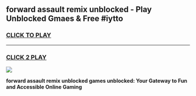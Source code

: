 
## forward assault remix unblocked - Play Unblocked Gmaes & Free #iytto
<h3>
<a href="https://news.freeplayer.one?title=forward_assault_remix_unblocked&ref=03M">CLICK TO PLAY</a></h3>
<hr>

<h3>
<a href="https://news.freeplayer.one?title=forward_assault_remix_unblocked&ref=03M">CLICK 2 PLAY</a>
  
</h3>

<a href="https://news.freeplayer.one?title=forward_assault_remix_unblocked&ref=03M"><img src="https://clearcache.store/games.png"></a>


**forward assault remix unblocked games unblocked: Your Gateway to Fun and Accessible Online Gaming**
